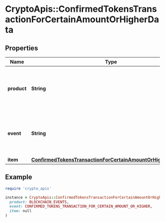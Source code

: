 # CryptoApis::ConfirmedTokensTransactionForCertainAmountOrHigherData

## Properties

| Name | Type | Description | Notes |
| ---- | ---- | ----------- | ----- |
| **product** | **String** | Represents the Crypto APIs 2.0 product which sends the callback. |  |
| **event** | **String** | Defines the specific event, for which a callback subscription is set. |  |
| **item** | [**ConfirmedTokensTransactionForCertainAmountOrHigherDataItem**](ConfirmedTokensTransactionForCertainAmountOrHigherDataItem.md) |  |  |

## Example

```ruby
require 'crypto_apis'

instance = CryptoApis::ConfirmedTokensTransactionForCertainAmountOrHigherData.new(
  product: BLOCKCHAIN_EVENTS,
  event: CONFIRMED_TOKENS_TRANSACTION_FOR_CERTAIN_AMOUNT_OR_HIGHER,
  item: null
)
```


